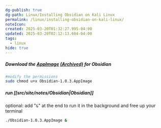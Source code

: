 ```yaml
---
dg-publish: true
dg-path: Linux/Installing Obsidian on Kali Linux
permalink: /linux/installing-obsidian-on-kali-linux/
noteIcon: 
created: 2025-03-20T01:32:27.995-04:00
updated: 2025-03-20T02:12:13.684-04:00
tags:
  - linux
hide: true
---
```


##### Download the [AppImage](https://github.com/obsidianmd/obsidian-releases/releases/download/v1.0.3/Obsidian-1.0.3.AppImage) [(Archived)](https://web.archive.org/web/20250314/https://github.com/obsidianmd/obsidian-releases/releases/download/v1.0.3/Obsidian-1.0.3.AppImage)  for Obsidian


```bash
#modify the permissions
sudo chmod u+x Obsidian-1.0.3.AppImage
```

##### run [[src/site/notes/Obsidian\|Obsidian]]
optional: add "`&`" at the end to run it in the background and free up your terminal
```bash
./Obsidian-1.0.3.AppImage &
```
